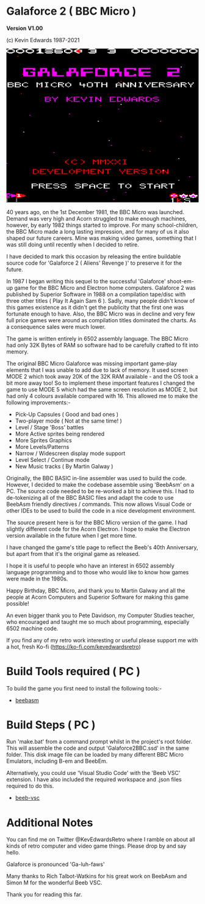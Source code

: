 # Galaforce 2 ( BBC Micro )

**Version V1.00**

(c) Kevin Edwards 1987-2021

![Screenshot](screenshot.png)

40 years ago, on the 1st December 1981, the BBC Micro was launched. Demand was very high and Acorn struggled to make enough machines, however, by early 1982 things started to improve. For many school-children, the BBC Micro made a long lasting impression, and for many of us it also shaped our future careers. Mine was making video games, something that I was still doing until recently when I decided to retire.

I have decided to mark this occasion by releasing the entire buildable source code for 'Galaforce 2 ( Aliens' Revenge )' to preserve it for the future.

In 1987 I began writing this sequel to the successful 'Galaforce' shoot-em-up game for the BBC Micro and Electron home computers. Galaforce 2 was published by Superior Software in 1988 on a compilation tape/disc with three other titles ( Play It Again Sam 6 ). Sadly, many people didn't know of this games existence as it didn't get the publicity that the first one was fortunate enough to have. Also, the BBC Micro was in decline and very few full price games were around as compilation titles dominated the charts. As a consequence sales were much lower.

The game is written entirely in 6502 assembly language. The BBC Micro had only 32K Bytes of RAM so software had to be carefully crafted to fit into memory.

The original BBC Micro Galaforce was missing important game-play elements that I was unable to add due to lack of memory. It used screen MODE 2 which took away 20K of the 32K RAM available - and the OS took a bit more away too! So to implement these important features I changed the game to use MODE 5 which had the same screen resolution as MODE 2, but had only 4 colours available compared with 16. This allowed me to make the following improvements:-

* Pick-Up Capsules ( Good and bad ones )
* Two-player mode ( Not at the same time! )
* Level / Stage 'Boss' battles
* More Active sprites being rendered
* More Sprites Graphics
* More Levels/Patterns
* Narrow / Widescreen display mode support
* Level Select / Continue mode
* New Music tracks ( By Martin Galway )

Originally, the BBC BASIC in-line assembler was used to build the code. However, I decided to make the codebase assemble using 'BeebAsm' on a PC. The source code needed to be re-worked a bit to achieve this. I had to de-tokenizing all of the BBC BASIC files and adapt the code to use BeebAsm friendly directives / commands. This now allows Visual Code or other IDEs to be used to build the code in a nice development environment.

The source present here is for the BBC Micro version of the game. I had slightly different code for the Acorn Electron. I hope to make the Electron version available in the future when I get more time.

I have changed the game's title page to reflect the Beeb's 40th Anniversary, but apart from that it's the original game as released.

I hope it is useful to people who have an interest in 6502 assembly language programming and to those who would like to know how games were made in the 1980s.

Happy Birthday, BBC Micro, and thank you to Martin Galway and all the people at Acorn Computers and Superior Software for making this game possible!

An even bigger thank you to Pete Davidson, my Computer Studies teacher, who encouraged and taught me so much about programming, especially 6502 machine code.

If you find any of my retro work interesting or useful please support me with a hot, fresh Ko-fi (https://ko-fi.com/kevedwardsretro)


# Build Tools required ( PC )

To build the game you first need to install the following tools:-

* [beebasm](https://github.com/stardot/beebasm)


# Build Steps ( PC )

Run 'make.bat' from a command prompt whilst in the project's root folder. This will assemble the code and output 'Galaforce2BBC.ssd' in the same folder. This disk image file can be loaded by many different BBC Micro Emulators, including B-em and BeebEm.

Alternatively, you could use 'Visual Studio Code' with the 'Beeb VSC' extension. I have also included the required workspace and .json files required to do this.

* [beeb-vsc](https://marketplace.visualstudio.com/items?itemName=simondotm.beeb-vsc)


# Additional Notes

You can find me on Twitter @KevEdwardsRetro where I ramble on about all kinds of retro computer and video game things. Please drop by and say hello.

Galaforce is pronounced 'Ga-luh-faws'

Many thanks to Rich Talbot-Watkins for his great work on BeebAsm and Simon M for the wonderful Beeb VSC.

Thank you for reading this far.

